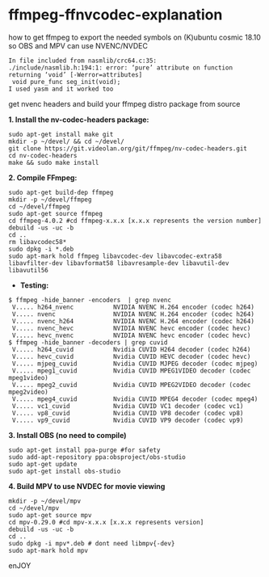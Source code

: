 # ffmpeg-ffnvcodec-explanation
how to get ffmpeg to export the needed symbols on (K)ubuntu cosmic 18.10 so OBS and MPV can use NVENC/NVDEC


```
In file included from nasmlib/crc64.c:35:
./include/nasmlib.h:194:1: error: ‘pure’ attribute on function returning ‘void’ [-Werror=attributes]
 void pure_func seg_init(void);
I used yasm and it worked too
```
get nvenc headers and build your ffmpeg distro package from source

**1. Install the nv-codec-headers package:**

```
sudo apt-get install make git
mkdir -p ~/devel/ && cd ~/devel/
git clone https://git.videolan.org/git/ffmpeg/nv-codec-headers.git
cd nv-codec-headers
make && sudo make install
```

**2. Compile FFmpeg:**
```
sudo apt-get build-dep ffmpeg
mkdir -p ~/devel/ffmpeg
cd ~/devel/ffmpeg
sudo apt-get source ffmpeg
cd ffmpeg-4.0.2 #cd ffmpeg-x.x.x [x.x.x represents the version number]
debuild -us -uc -b
cd ..
rm libavcodec58*
sudo dpkg -i *.deb
sudo apt-mark hold ffmpeg libavcodec-dev libavcodec-extra58 libavfilter-dev libavformat58 libavresample-dev libavutil-dev libavutil56
```
- **Testing:**
```
$ ffmpeg -hide_banner -encoders  | grep nvenc
 V..... h264_nvenc           NVIDIA NVENC H.264 encoder (codec h264)
 V..... nvenc                NVIDIA NVENC H.264 encoder (codec h264)
 V..... nvenc_h264           NVIDIA NVENC H.264 encoder (codec h264)
 V..... nvenc_hevc           NVIDIA NVENC hevc encoder (codec hevc)
 V..... hevc_nvenc           NVIDIA NVENC hevc encoder (codec hevc)
$ ffmpeg -hide_banner -decoders | grep cuvid
 V..... h264_cuvid           Nvidia CUVID H264 decoder (codec h264)
 V..... hevc_cuvid           Nvidia CUVID HEVC decoder (codec hevc)
 V..... mjpeg_cuvid          Nvidia CUVID MJPEG decoder (codec mjpeg)
 V..... mpeg1_cuvid          Nvidia CUVID MPEG1VIDEO decoder (codec mpeg1video)
 V..... mpeg2_cuvid          Nvidia CUVID MPEG2VIDEO decoder (codec mpeg2video)
 V..... mpeg4_cuvid          Nvidia CUVID MPEG4 decoder (codec mpeg4)
 V..... vc1_cuvid            Nvidia CUVID VC1 decoder (codec vc1)
 V..... vp8_cuvid            Nvidia CUVID VP8 decoder (codec vp8)
 V..... vp9_cuvid            Nvidia CUVID VP9 decoder (codec vp9) 
```

**3. Install OBS (no need to compile)** 
```
sudo apt-get install ppa-purge #for safety
sudo add-apt-repository ppa:obsproject/obs-studio
sudo apt-get update
sudo apt-get install obs-studio
```


**4. Build MPV to use NVDEC for movie viewing**
```
mkdir -p ~/devel/mpv
cd ~/devel/mpv
sudo apt-get source mpv
cd mpv-0.29.0 #cd mpv-x.x.x [x.x.x represents version]
debuild -us -uc -b
cd ..
sudo dpkg -i mpv*.deb # dont need libmpv{-dev}
sudo apt-mark hold mpv
```
enJOY
